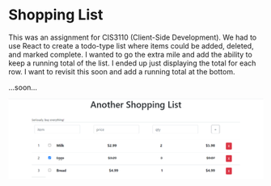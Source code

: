# Shopping List
This was an assignment for CIS3110 (Client-Side Development). We had to use React to create a todo-type list where items could be added, deleted, and marked complete.
I wanted to go the extra mile and add the ability to keep a running total of the list. I ended up just displaying the total for each row. I want to revisit this soon and add a running total at the bottom. 

...soon...


<img src="shoppinglist/ShoppingListScreenshot/ShoppingList01.png">
